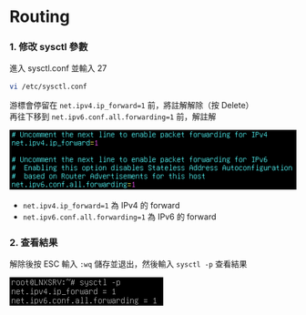 # Routing

### 1. 修改 sysctl 參數

進入 sysctl.conf 並輸入 27

```bash
vi /etc/sysctl.conf
```

游標會停留在 `net.ipv4.ip_forward=1` 前，將註解解除（按 Delete）</br>
再往下移到 `net.ipv6.conf.all.forwarding=1` 前，解註解

![image](Files/Routing/1.png)

- `net.ipv4.ip_forward=1` 為 IPv4 的 forward
- `net.ipv6.conf.all.forwarding=1` 為 IPv6 的 forward

### 2. 查看結果

解除後按 ESC 輸入 `:wq` 儲存並退出，然後輸入 `sysctl -p` 查看結果

![image](Files/Routing/2.png)

